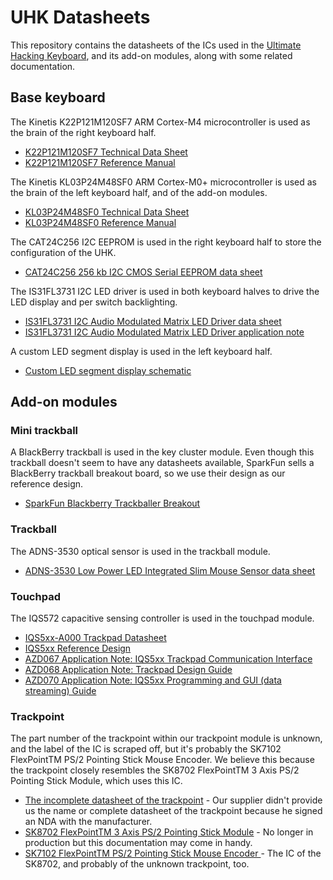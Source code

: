 # UHK Datasheets

This repository contains the datasheets of the ICs used in the [Ultimate Hacking Keyboard](https://ultimatehackingkeyboard.com/), and its add-on modules, along with some related documentation.

## Base keyboard

The Kinetis K22P121M120SF7 ARM Cortex-M4 microcontroller is used as the brain of the right keyboard half.
* [K22P121M120SF7 Technical Data Sheet](mcu/K22P121M120SF7.pdf)
* [K22P121M120SF7 Reference Manual](mcu/K22P121M120SF7RM.pdf)

The Kinetis KL03P24M48SF0 ARM Cortex-M0+ microcontroller is used as the brain of the left keyboard half, and of the add-on modules.

* [KL03P24M48SF0 Technical Data Sheet](mcu/KL03P24M48SF0-782281.pdf)
* [KL03P24M48SF0 Reference Manual](mcu/KL03P24M48SF0RM.pdf)

The CAT24C256 I2C EEPROM is used in the right keyboard half to store the configuration of the UHK.

* [CAT24C256 256 kb I2C CMOS Serial EEPROM data sheet](CAT24C256-D.pdf)

The IS31FL3731 I2C LED driver is used in both keyboard halves to drive the LED display and per switch backlighting.

* [IS31FL3731 I2C Audio Modulated Matrix LED Driver data sheet](leds/31FL3731.pdf)
* [IS31FL3731 I2C Audio Modulated Matrix LED Driver application note](<leds/IS31FL3731 Application Note Rev.C.pdf>)

A custom LED segment display is used in the left keyboard half.

* [Custom LED segment display schematic](leds/led-display.png)

## Add-on modules

### Mini trackball

A BlackBerry trackball is used in the key cluster module. Even though this trackball doesn't seem to have any datasheets available, SparkFun sells a BlackBerry trackball breakout board, so we use their design as our reference design.

* [SparkFun Blackberry Trackballer Breakout](https://www.sparkfun.com/products/13169)

### Trackball

The ADNS-3530 optical sensor is used in the trackball module.

* [ADNS-3530 Low Power LED Integrated Slim Mouse Sensor data sheet](trackball/ADNS-3530.pdf)

### Touchpad

The IQS572 capacitive sensing controller is used in the touchpad module.

* [IQS5xx-A000 Trackpad Datasheet](touchpad/iqs5xx-a000_trackpad_datasheet.pdf)
* [IQS5xx Reference Design](touchpad/iqs5xx_reference_designs/IQS5xx.pdf)
* [AZD067 Application Note: IQS5xx Trackpad Communication Interface](touchpad/azd067_iqs5xx_trackpad_communication_interface.pdf)
* [AZD068 Application Note: Trackpad Design Guide](touchpad/azd068-trackpad_design_guide_2016.pdf)
* [AZD070 Application Note: IQS5xx Programming and GUI (data streaming) Guide](touchpad/azd070_iqs5xx_programming_and_data_streaming_guide.pdf)

### Trackpoint

The part number of the trackpoint within our trackpoint module is unknown, and the label of the IC is scraped off, but it's probably the SK7102 FlexPointTM PS/2 Pointing Stick Mouse Encoder. We believe this because the trackpoint closely resembles the SK8702 FlexPointTM 3 Axis PS/2 Pointing Stick Module, which uses this IC.

* [The incomplete datasheet of the trackpoint](trackpoint/trackpoint_module.pdf) - Our supplier didn't provide us the name or complete datasheet of the trackpoint because he signed an NDA with the manufacturer.
* [SK8702 FlexPointTM 3 Axis PS/2 Pointing Stick Module](trackpoint/DS0013_SK8702_Datasheet.pdf) - No longer in production but this documentation may come in handy.
* [SK7102 FlexPointTM PS/2 Pointing Stick Mouse Encoder ](trackpoint/DS0006%20SK7102%20Datasheet.pdf) - The IC of the SK8702, and probably of the unknown trackpoint, too.
